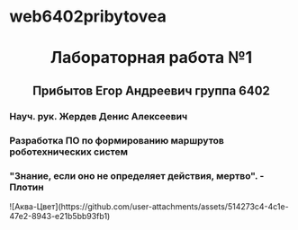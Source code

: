 # web6402pribytovea
<h1 style="text-align: center; ">Лабораторная работа №1</h1>
<h2 style="text-align: center; ">Прибытов Егор Андреевич группа 6402</h2>
<h3>Науч. рук. Жердев Денис Алексеевич</h3>
<h3>Разработка ПО по формированию маршрутов роботехнических систем</h3>
<h3> "Знание, если оно не определяет действия, мертво". - Плотин</h3>
![Аква-Цвет](https://github.com/user-attachments/assets/514273c4-4c1e-47e2-8943-e21b5bb93fb1)
